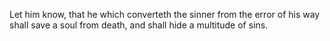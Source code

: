 Let him know, that he which converteth the sinner from the error of his way shall save a soul from death, and shall hide a multitude of sins.
